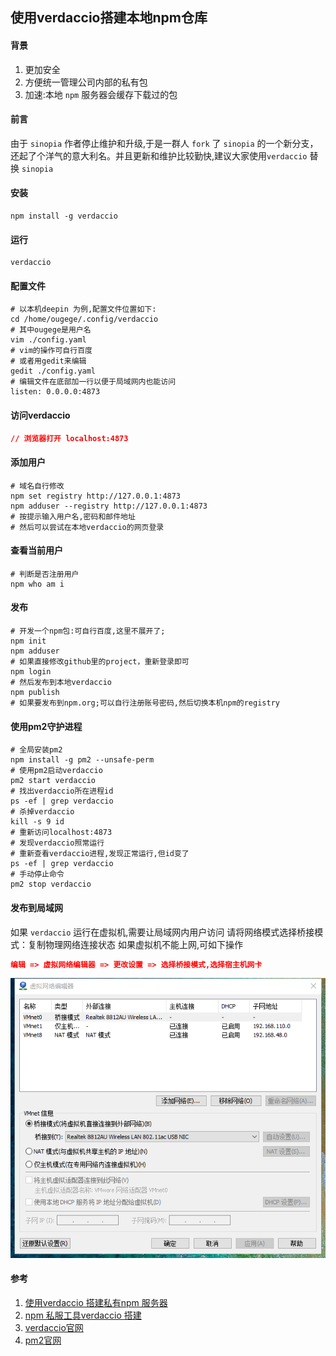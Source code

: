 ## 使用verdaccio搭建本地npm仓库

#### 背景
1. 更加安全
1. 方便统一管理公司内部的私有包
1. 加速:本地 `npm` 服务器会缓存下载过的包

#### 前言
由于 `sinopia` 作者停止维护和升级,于是一群人 `fork` 了 `sinopia` 的一个新分支，还起了个洋气的意大利名。并且更新和维护比较勤快,建议大家使用`verdaccio` 替换 `sinopia`

#### 安装
```SHELL
npm install -g verdaccio
```

#### 运行
```SHELL
verdaccio
```

#### 配置文件
```SHELL
# 以本机deepin 为例,配置文件位置如下:
cd /home/ougege/.config/verdaccio
# 其中ougege是用户名
vim ./config.yaml
# vim的操作可自行百度
# 或者用gedit来编辑
gedit ./config.yaml
# 编辑文件在底部加一行以便于局域网内也能访问
listen: 0.0.0.0:4873
```

#### 访问verdaccio
```JSON
// 浏览器打开 localhost:4873
```

#### 添加用户
```SHELL
# 域名自行修改
npm set registry http://127.0.0.1:4873
npm adduser --registry http://127.0.0.1:4873
# 按提示输入用户名,密码和邮件地址
# 然后可以尝试在本地verdaccio的网页登录
```

#### 查看当前用户
```SHELL
# 判断是否注册用户
npm who am i
```

#### 发布
```SHELL
# 开发一个npm包:可自行百度,这里不展开了;
npm init
npm adduser
# 如果直接修改github里的project，重新登录即可
npm login
# 然后发布到本地verdaccio
npm publish
# 如果要发布到npm.org;可以自行注册账号密码,然后切换本机npm的registry
```

#### 使用pm2守护进程
```SHELL
# 全局安装pm2
npm install -g pm2 --unsafe-perm
# 使用pm2启动verdaccio
pm2 start verdaccio
# 找出verdaccio所在进程id
ps -ef | grep verdaccio
# 杀掉verdaccio
kill -s 9 id
# 重新访问localhost:4873
# 发现verdaccio照常运行
# 重新查看verdaccio进程,发现正常运行,但id变了
ps -ef | grep verdaccio
# 手动停止命令
pm2 stop verdaccio
```

#### 发布到局域网
如果 `verdaccio` 运行在虚拟机,需要让局域网内用户访问
请将网络模式选择桥接模式：复制物理网络连接状态
如果虚拟机不能上网,可如下操作
```JSON
编辑 => 虚拟网络编辑器 => 更改设置 => 选择桥接模式,选择宿主机网卡
```

![步骤图](../images/node/使用verdaccio搭建npm仓库/verdaccio_01.png '步骤图')

#### 参考
1. [使用verdaccio 搭建私有npm 服务器](https://blog.csdn.net/qq_29594393/article/details/81587989 '使用verdaccio 搭建私有npm 服务器')
1. [npm 私服工具verdaccio 搭建](https://blog.csdn.net/yyzzhc999/article/details/80097073 'npm 私服工具verdaccio 搭建')
1. [verdaccio官网](https://www.npmjs.com/package/verdaccio 'verdaccio官网')
1. [pm2官网](https://www.npmjs.com/package/pm2 'pm2官网')